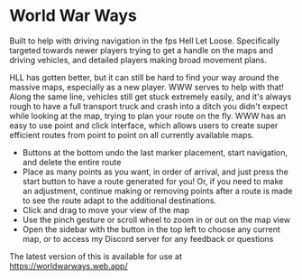 # World War Ways #
Built to help with driving navigation in the fps Hell Let Loose.
Specifically targeted towards newer players trying to get a handle on the maps and driving vehicles, and detailed players making broad movement plans.

HLL has gotten better, but it can still be hard to find your way around the massive maps, especially as a new player. WWW serves to help with that!
Along the same line, vehicles still get stuck extremely easily, and it's always rough to have a full transport truck and crash into a ditch you didn't expect while looking at the map, trying to plan your route on the fly.
WWW has an easy to use point and click interface, which allows users to create super efficient routes from point to point on all currently available maps.

- Buttons at the bottom undo the last marker placement, start navigation, and delete the entire route
- Place as many points as you want, in order of arrival, and just press the start button to have a route generated for you! Or, if you need to make an adjustment, continue making or removing points after a route is made to see the route adapt to the additional destinations.
- Click and drag to move your view of the map
- Use the pinch gesture or scroll wheel to zoom in or out on the map view
- Open the sidebar with the button in the top left to choose any current map, or to access my Discord server for any feedback or questions

The latest version of this is available for use at https://worldwarways.web.app/